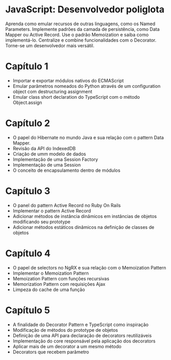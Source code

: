 # JavaScript: Desenvolvedor poliglota

Aprenda como emular recursos de outras linguagens, como os Named Parameters.
Implemente padrões da camada de persistência, como Data Mapper ou Active Record.
Use o padrão Memoization e saiba como implementá-lo.
Centralize e combine funcionalidades com o Decorator.
Torne-se um desenvolvedor mais versátil.

# Capítulo 1

* Importar e exportar módulos nativos do ECMAScript
* Emular parâmetros nomeados do Python através de um configuration object com destructuring assignment
* Emular class short declaration do TypeScript com o método Object.assign

# Capítulo 2

* O papel do Hibernate no mundo Java e sua relação com o pattern Data Mapper.
* Revisão da API do IndexedDB
* Criação de umm modelo de dados
* Implementação de uma Session Factory
* Implementação de uma Session
* O conceito de encapsulamento dentro de módulos

# Capítulo 3

* O panel do pattern Active Record no Ruby On Rails
* Implementar o pattern Active Record
* Adicionar métodos de instância dinâmicos em instâncias de objetos modificando seu prototype
* Adicionar métodos estáticos dinâmicos na definição de classes de objetos

# Capítulo 4

* O papel de selectors no NgRX e sua relação com o Memoization Pattern
* Implementar o Memoization Pattern
* Memoization Pattern com funções recursivas
* Memorization Pattern com requisições Ajax
* Limpeza do cache de uma função

# Capítulo 5

* A finalidade do Decorator Pattern e TypeScript como inspiração
* Modificação de métodos do prototype de objetos
* Definição de uma API para declaração de decorators reutilizáveis
* Implementação do core responsável pela aplicação dos decorators
* Aplicar mais de um decorator a um mesmo método
* Decorators que recebem parâmetro


